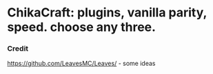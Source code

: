 # ChikaCraft: plugins, vanilla parity, speed. choose any three.

### Credit
https://github.com/LeavesMC/Leaves/ - some ideas